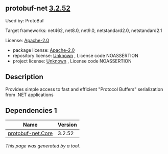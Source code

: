 ﻿protobuf-net [3.2.52](https://www.nuget.org/packages/protobuf-net/3.2.52)
--------------------

Used by: ProtoBuf

Target frameworks: net462, net8.0, net9.0, netstandard2.0, netstandard2.1

License: [Apache-2.0](../../../../licenses/apache-2.0) 

- package license: [Apache-2.0](https://licenses.nuget.org/Apache-2.0) 
- repository license: [Unknown](https://github.com/protobuf-net/protobuf-net) , License code NOASSERTION
- project license: [Unknown](https://github.com/protobuf-net/protobuf-net) , License code NOASSERTION

Description
-----------
Provides simple access to fast and efficient "Protocol Buffers" serialization from .NET applications

Dependencies 1
-----------

|Name|Version|
|----------|:----|
|[protobuf-net.Core](../../../../packages/nuget.org/protobuf-net.core/3.2.52)|3.2.52|

*This page was generated by a tool.*